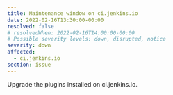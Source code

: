 ```yaml
---
title: Maintenance window on ci.jenkins.io
date: 2022-02-16T13:30:00-00:00
resolved: false
# resolvedWhen: 2022-02-16T14:00:00-00:00
# Possible severity levels: down, disrupted, notice
severity: down
affected:
  - ci.jenkins.io
section: issue
---
```


Upgrade the plugins installed on ci.jenkins.io.
